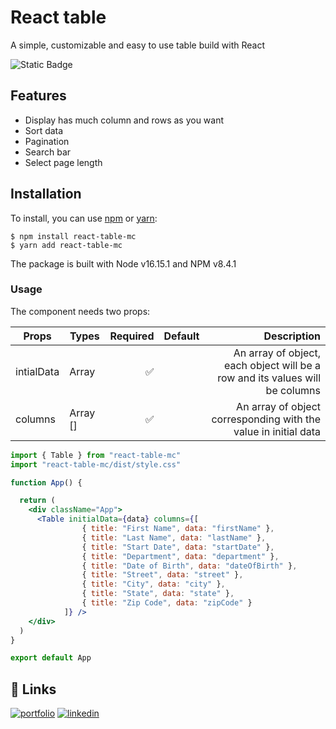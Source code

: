 # React table

A simple, customizable and easy to use table build with React

![Static Badge](https://img.shields.io/badge/react-white?style=for-the-badge&logo=react&logoColor=61DAFB&color=181717)


## Features

- Display has much column and rows as you want
- Sort data
- Pagination
- Search bar
- Select page length

## Installation

To install, you can use [npm](https://npmjs.org/) or [yarn](https://yarnpkg.com):

    $ npm install react-table-mc
    $ yarn add react-table-mc

The package is built with Node v16.15.1 and NPM v8.4.1

### Usage

The component needs two props: 

|   Props                       |  Types                            | Required             | Default        | Description                               |
|   --------------------------  |  -------------------------------  | --------------------:| -------------: | -----------------------------------------:|
| intialData                     |  Array                   | ✅                   |                | An array of object, each object will be a row and its values will be columns |
| columns                         | Array []        |          ✅            |                |An array of object corresponding with the value in initial data |

```jsx
import { Table } from "react-table-mc"
import "react-table-mc/dist/style.css"

function App() {

  return (
    <div className="App">
      <Table initialData={data} columns={[
                { title: "First Name", data: "firstName" },
                { title: "Last Name", data: "lastName" },
                { title: "Start Date", data: "startDate" },
                { title: "Department", data: "department" },
                { title: "Date of Birth", data: "dateOfBirth" },
                { title: "Street", data: "street" },
                { title: "City", data: "city" },
                { title: "State", data: "state" },
                { title: "Zip Code", data: "zipCode" }
            ]} />
    </div>
  )
}

export default App

```


## 🔗 Links
[![portfolio](https://img.shields.io/badge/my_portfolio-000?style=for-the-badge&logo=ko-fi&logoColor=white)](https://portfolio-maxencecalifano.vercel.app/)
[![linkedin](https://img.shields.io/badge/linkedin-0A66C2?style=for-the-badge&logo=linkedin&logoColor=white)](https://www.linkedin.com/in/maxence-califano/)


